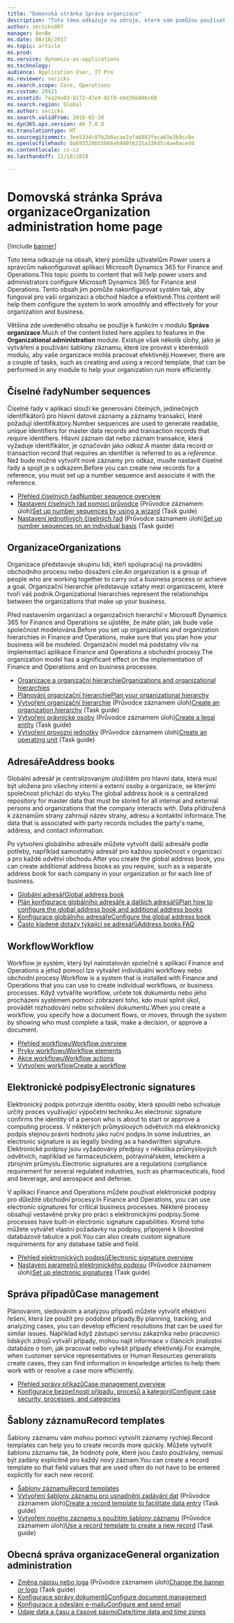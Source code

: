 ```yaml
---
title: "Domovská stránka Správa organizace"
description: "Toto téma odkazuje na zdroje, které vám pomůžou používat aplikaci Microsoft Dynamics 365 for Finance and Operations ve vaší organizaci."
author: sericks007
manager: AnnBe
ms.date: 08/18/2017
ms.topic: article
ms.prod: 
ms.service: dynamics-ax-applications
ms.technology: 
audience: Application User, IT Pro
ms.reviewer: sericks
ms.search.scope: Core, Operations
ms.custom: 20421
ms.assetid: 7aa24a03-d172-47e9-81f8-ebd39e80bc60
ms.search.region: Global
ms.author: sericks
ms.search.validFrom: 2016-02-28
ms.dyn365.ops.version: AX 7.0.0
ms.translationtype: HT
ms.sourcegitcommit: 3ee5334c87b2b0acae2afa6882feca63e3b9cc8e
ms.openlocfilehash: 0a693529b55b66eb940f8215a336d5c4ae0acedd
ms.contentlocale: cs-cz
ms.lasthandoff: 12/18/2018

---
```


# <a name="organization-administration-home-page"></a><span data-ttu-id="2d8b6-103">Domovská stránka Správa organizace</span><span class="sxs-lookup"><span data-stu-id="2d8b6-103">Organization administration home page</span></span>

[!include [banner](../includes/banner.md)]

<span data-ttu-id="2d8b6-104">Toto téma odkazuje na obsah, který pomůže uživatelům Power users a správcům nakonfigurovat aplikaci Microsoft Dynamics 365 for Finance and Operations.</span><span class="sxs-lookup"><span data-stu-id="2d8b6-104">This topic points to content that will help power users and administrators configure Microsoft Dynamics 365 for Finance and Operations.</span></span> <span data-ttu-id="2d8b6-105">Tento obsah jim pomůže nakonfigurovat systém tak, aby fungoval pro vaši organizaci a obchod hladce a efektivně.</span><span class="sxs-lookup"><span data-stu-id="2d8b6-105">This content will help them configure the system to work smoothly and effectively for your organization and business.</span></span>

<span data-ttu-id="2d8b6-106">Většina zde uvedeného obsahu se použije k funkcím v modulu **Správa organizace**.</span><span class="sxs-lookup"><span data-stu-id="2d8b6-106">Much of the content listed here applies to features in the **Organizational administration** module.</span></span> <span data-ttu-id="2d8b6-107">Existuje však několik úlohy, jako je vytváření a používání šablony záznamu, které lze provést v kterémkoli modulu, aby vaše organizace mohla pracovat efektivněji.</span><span class="sxs-lookup"><span data-stu-id="2d8b6-107">However, there are a couple of tasks, such as creating and using a record template, that can be performed in any module to help your organization run more efficiently.</span></span>

## <a name="number-sequences"></a><span data-ttu-id="2d8b6-108">Číselné řady</span><span class="sxs-lookup"><span data-stu-id="2d8b6-108">Number sequences</span></span>

<span data-ttu-id="2d8b6-109">Číselné řady v aplikaci slouží ke generování čitelných, jedinečných identifikátorů pro hlavní datové záznamy a záznamy transakcí, které požadují identifikátory.</span><span class="sxs-lookup"><span data-stu-id="2d8b6-109">Number sequences are used to generate readable, unique identifiers for master data records and transaction records that require identifiers.</span></span> <span data-ttu-id="2d8b6-110">Hlavní záznam dat nebo záznam transakce, která vyžaduje identifikátor, je označován jako *odkaz*.</span><span class="sxs-lookup"><span data-stu-id="2d8b6-110">A master data record or transaction record that requires an identifier is referred to as a *reference*.</span></span> <span data-ttu-id="2d8b6-111">Než bude možné vytvořit nové záznamy pro odkaz, musíte nastavit číselné řady a spojit je s odkazem.</span><span class="sxs-lookup"><span data-stu-id="2d8b6-111">Before you can create new records for a reference, you must set up a number sequence and associate it with the reference.</span></span>

- [<span data-ttu-id="2d8b6-112">Přehled číselných řad</span><span class="sxs-lookup"><span data-stu-id="2d8b6-112">Number sequence overview</span></span>](number-sequence-overview.md)
- <span data-ttu-id="2d8b6-113">[Nastavení číselných řad pomocí průvodce](tasks/set-up-number-sequences-wizard.md) (Průvodce záznamem úloh)</span><span class="sxs-lookup"><span data-stu-id="2d8b6-113">[Set up number sequences by using a wizard](tasks/set-up-number-sequences-wizard.md) (Task guide)</span></span>
- <span data-ttu-id="2d8b6-114">[Nastavení jednotlivých číselných řad](tasks/set-up-number-sequences-individual-basis.md) (Průvodce záznamem úloh)</span><span class="sxs-lookup"><span data-stu-id="2d8b6-114">[Set up number sequences on an individual basis](tasks/set-up-number-sequences-individual-basis.md) (Task guide)</span></span>

## <a name="organizations"></a><span data-ttu-id="2d8b6-115">Organizace</span><span class="sxs-lookup"><span data-stu-id="2d8b6-115">Organizations</span></span>

<span data-ttu-id="2d8b6-116">Organizace představuje skupinu lidí, kteří spolupracují na provádění obchodního procesu nebo dosažení cíle.</span><span class="sxs-lookup"><span data-stu-id="2d8b6-116">An organization is a group of people who are working together to carry out a business process or achieve a goal.</span></span> <span data-ttu-id="2d8b6-117">Organizační hierarchie představuje vztahy mezi organizacemi, které tvoří váš podnik.</span><span class="sxs-lookup"><span data-stu-id="2d8b6-117">Organizational hierarchies represent the relationships between the organizations that make up your business.</span></span>

<span data-ttu-id="2d8b6-118">Před nastavením organizací a organizačních hierarchií v Microsoft Dynamics 365 for Finance and Operations se ujistěte, že máte plán, jak bude vaše společnost modelována.</span><span class="sxs-lookup"><span data-stu-id="2d8b6-118">Before you set up organizations and organization hierarchies in Finance and Operations, make sure that you plan how your business will be modeled.</span></span> <span data-ttu-id="2d8b6-119">Organizační model má podstatný vliv na implementaci aplikace Finance and Operations a obchodní procesy.</span><span class="sxs-lookup"><span data-stu-id="2d8b6-119">The organization model has a significant effect on the implementation of Finance and Operations and on business processes.</span></span>

- [<span data-ttu-id="2d8b6-120">Organizace a organizační hierarchie</span><span class="sxs-lookup"><span data-stu-id="2d8b6-120">Organizations and organizational hierarchies</span></span>](organizations-organizational-hierarchies.md)
- [<span data-ttu-id="2d8b6-121">Plánování organizační hierarchie</span><span class="sxs-lookup"><span data-stu-id="2d8b6-121">Plan your organizational hierarchy</span></span>](plan-organizational-hierarchy.md)
- <span data-ttu-id="2d8b6-122">[Vytvoření organizační hierarchie](tasks/create-organization-hierarchy.md) (Průvodce záznamem úloh)</span><span class="sxs-lookup"><span data-stu-id="2d8b6-122">[Create an organization hierarchy](tasks/create-organization-hierarchy.md) (Task guide)</span></span>
- <span data-ttu-id="2d8b6-123">[Vytvoření právnické osoby](tasks/create-legal-entity.md) (Průvodce záznamem úloh)</span><span class="sxs-lookup"><span data-stu-id="2d8b6-123">[Create a legal entity](tasks/create-legal-entity.md) (Task guide)</span></span>
- <span data-ttu-id="2d8b6-124">[Vytvoření provozní jednotky](tasks/create-operating-unit.md) (Průvodce záznamem úloh)</span><span class="sxs-lookup"><span data-stu-id="2d8b6-124">[Create an operating unit](tasks/create-operating-unit.md) (Task guide)</span></span>

## <a name="address-books"></a><span data-ttu-id="2d8b6-125">Adresáře</span><span class="sxs-lookup"><span data-stu-id="2d8b6-125">Address books</span></span>

<span data-ttu-id="2d8b6-126">Globální adresář je centralizovaným úložištěm pro hlavní data, která musí být uložena pro všechny interní a externí osoby a organizace, se kterými společnost přichází do styku.</span><span class="sxs-lookup"><span data-stu-id="2d8b6-126">The global address book is a centralized repository for master data that must be stored for all internal and external persons and organizations that the company interacts with.</span></span> <span data-ttu-id="2d8b6-127">Data přidružená k záznamům strany zahrnují název strany, adresu a kontaktní informace.</span><span class="sxs-lookup"><span data-stu-id="2d8b6-127">The data that is associated with party records includes the party's name, address, and contact information.</span></span>

<span data-ttu-id="2d8b6-128">Po vytvoření globálního adresáře můžete vytvořit další adresáře podle potřeby, například samostatný adresář pro každou společnost v organizaci a pro každé odvětví obchodu.</span><span class="sxs-lookup"><span data-stu-id="2d8b6-128">After you create the global address book, you can create additional address books as you require, such as a separate address book for each company in your organization or for each line of business.</span></span>

- [<span data-ttu-id="2d8b6-129">Globální adresář</span><span class="sxs-lookup"><span data-stu-id="2d8b6-129">Global address book</span></span>](overview-global-address-book.md)
- [<span data-ttu-id="2d8b6-130">Plán konfigurace globálního adresáře a dalších adresářů</span><span class="sxs-lookup"><span data-stu-id="2d8b6-130">Plan how to configure the global address book and additional address books</span></span>](plan-configuration-global-address-book-additional-address-books.md)
- [<span data-ttu-id="2d8b6-131">Konfigurace globálního adresáře</span><span class="sxs-lookup"><span data-stu-id="2d8b6-131">Configure the global address book</span></span>](tasks/configure-global-address-book.md)
- [<span data-ttu-id="2d8b6-132">Často kladené dotazy týkající se adresářů</span><span class="sxs-lookup"><span data-stu-id="2d8b6-132">Address books FAQ</span></span>](qa-address-books.md)

## <a name="workflow"></a><span data-ttu-id="2d8b6-133">Workflow</span><span class="sxs-lookup"><span data-stu-id="2d8b6-133">Workflow</span></span>

<span data-ttu-id="2d8b6-134">Workflow je systém, který byl nainstalován společně s aplikací Finance and Operations a jehož pomocí lze vytvářet individuální workflowy nebo obchodní procesy.</span><span class="sxs-lookup"><span data-stu-id="2d8b6-134">Workflow is a system that is installed with Finance and Operations that you can use to create individual workflows, or business processes.</span></span> <span data-ttu-id="2d8b6-135">Když vytváříte workflow, určete tok dokumentu nebo jeho procházení systémem pomocí zobrazení toho, kdo musí splnit úkol, provádět rozhodování nebo schválení dokumentu.</span><span class="sxs-lookup"><span data-stu-id="2d8b6-135">When you create a workflow, you specify how a document flows, or moves, through the system by showing who must complete a task, make a decision, or approve a document.</span></span>

- [<span data-ttu-id="2d8b6-136">Přehled workflowu</span><span class="sxs-lookup"><span data-stu-id="2d8b6-136">Workflow overview</span></span>](overview-workflow-system.md)
- [<span data-ttu-id="2d8b6-137">Prvky workflowu</span><span class="sxs-lookup"><span data-stu-id="2d8b6-137">Workflow elements</span></span>](workflow-elements.md)
- [<span data-ttu-id="2d8b6-138">Akce workflowu</span><span class="sxs-lookup"><span data-stu-id="2d8b6-138">Workflow actions</span></span>](workflow-actions.md)
- [<span data-ttu-id="2d8b6-139">Vytvoření workflow</span><span class="sxs-lookup"><span data-stu-id="2d8b6-139">Create a workflow</span></span>](create-workflow.md)

## <a name="electronic-signatures"></a><span data-ttu-id="2d8b6-140">Elektronické podpisy</span><span class="sxs-lookup"><span data-stu-id="2d8b6-140">Electronic signatures</span></span>

<span data-ttu-id="2d8b6-141">Elektronický podpis potvrzuje identitu osoby, která spouští nebo schvaluje určitý proces využívající výpočetní techniku.</span><span class="sxs-lookup"><span data-stu-id="2d8b6-141">An electronic signature confirms the identity of a person who is about to start or approve a computing process.</span></span> <span data-ttu-id="2d8b6-142">V některých průmyslových odvětvích má elektronický podpis stejnou právní hodnotu jako ruční podpis.</span><span class="sxs-lookup"><span data-stu-id="2d8b6-142">In some industries, an electronic signature is as legally binding as a handwritten signature.</span></span> <span data-ttu-id="2d8b6-143">Elektronické podpisy jsou vyžadovány předpisy v několika průmyslových odvětvích, například ve farmaceutickém, potravinářském, leteckém a zbrojním průmyslu.</span><span class="sxs-lookup"><span data-stu-id="2d8b6-143">Electronic signatures are a regulations compliance requirement for several regulated industries, such as pharmaceuticals, food and beverage, and aerospace and defense.</span></span>

<span data-ttu-id="2d8b6-144">V aplikaci Finance and Operations můžete používat elektronické podpisy pro důležité obchodní procesy.</span><span class="sxs-lookup"><span data-stu-id="2d8b6-144">In Finance and Operations, you can use electronic signatures for critical business processes.</span></span> <span data-ttu-id="2d8b6-145">Některé procesy obsahují vestavěné prvky pro práci s elektronickými podpisy.</span><span class="sxs-lookup"><span data-stu-id="2d8b6-145">Some processes have built-in electronic signature capabilities.</span></span> <span data-ttu-id="2d8b6-146">Kromě toho můžete vytvářet vlastní požadavky na podpisy, připojené k libovolné databázové tabulce a poli.</span><span class="sxs-lookup"><span data-stu-id="2d8b6-146">You can also create custom signature requirements for any database table and field.</span></span>

- [<span data-ttu-id="2d8b6-147">Přehled elektronických podpisů</span><span class="sxs-lookup"><span data-stu-id="2d8b6-147">Electronic signature overview</span></span>](electronic-signature-overview.md)
- <span data-ttu-id="2d8b6-148">[Nastavení parametrů elektronického podpisu](tasks/set-up-electronic-signatures.md) (Průvodce záznamem úloh)</span><span class="sxs-lookup"><span data-stu-id="2d8b6-148">[Set up electronic signatures](tasks/set-up-electronic-signatures.md) (Task guide)</span></span>

## <a name="case-management"></a><span data-ttu-id="2d8b6-149">Správa případů</span><span class="sxs-lookup"><span data-stu-id="2d8b6-149">Case management</span></span>

<span data-ttu-id="2d8b6-150">Plánováním, sledováním a analýzou případů můžete vytvořit efektivní řešení, která lze použít pro podobné případy.</span><span class="sxs-lookup"><span data-stu-id="2d8b6-150">By planning, tracking, and analyzing cases, you can develop efficient resolutions that can be used for similar issues.</span></span> <span data-ttu-id="2d8b6-151">Například když zástupci servisu zákazníka nebo pracovníci lidských zdrojů vytváří případy, mohou najít informace v článcích znalostní databáze o tom, jak pracovat nebo vyřešit případy efektivněji.</span><span class="sxs-lookup"><span data-stu-id="2d8b6-151">For example, when customer service representatives or Human Resources generalists create cases, they can find information in knowledge articles to help them work with or resolve a case more efficiently.</span></span>

- [<span data-ttu-id="2d8b6-152">Přehled správy příkazů</span><span class="sxs-lookup"><span data-stu-id="2d8b6-152">Case management overview</span></span>](cases.md)
- [<span data-ttu-id="2d8b6-153">Konfigurace bezpečnosti případu, procesů a kategorií</span><span class="sxs-lookup"><span data-stu-id="2d8b6-153">Configure case security, processes, and categories</span></span>](plan-case-management.md)

## <a name="record-templates"></a><span data-ttu-id="2d8b6-154">Šablony záznamu</span><span class="sxs-lookup"><span data-stu-id="2d8b6-154">Record templates</span></span>

<span data-ttu-id="2d8b6-155">Šablony záznamu vám mohou pomoci vytvořit záznamy rychleji.</span><span class="sxs-lookup"><span data-stu-id="2d8b6-155">Record templates can help you to create records more quickly.</span></span> <span data-ttu-id="2d8b6-156">Můžete vytvořit šablonu záznamu tak, že hodnoty pole, které jsou často používány, nemusí být zadány explicitně pro každý nový záznam.</span><span class="sxs-lookup"><span data-stu-id="2d8b6-156">You can create a record template so that field values that are used often do not have to be entered explicitly for each new record.</span></span>

- [<span data-ttu-id="2d8b6-157">Šablony záznamu</span><span class="sxs-lookup"><span data-stu-id="2d8b6-157">Record templates</span></span>](record-templates.md)
- <span data-ttu-id="2d8b6-158">[Vytvoření šablony záznamu pro usnadnění zadávání dat](../../dev-itpro/data-entities/tasks/create-record-template-facilitate-data-entry.md) (Průvodce záznamem úloh)</span><span class="sxs-lookup"><span data-stu-id="2d8b6-158">[Create a record template to facilitate data entry](../../dev-itpro/data-entities/tasks/create-record-template-facilitate-data-entry.md) (Task guide)</span></span>
- <span data-ttu-id="2d8b6-159">[Vytvoření nového záznamu s použitím šablony záznamu](../../dev-itpro/data-entities/tasks/use-record-template-new-record.md) (Průvodce záznamem úloh)</span><span class="sxs-lookup"><span data-stu-id="2d8b6-159">[Use a record template to create a new record](../../dev-itpro/data-entities/tasks/use-record-template-new-record.md) (Task guide)</span></span>

## <a name="general-organization-administration"></a><span data-ttu-id="2d8b6-160">Obecná správa organizace</span><span class="sxs-lookup"><span data-stu-id="2d8b6-160">General organization administration</span></span>

- <span data-ttu-id="2d8b6-161">[Změna nápisu nebo loga](../get-started/tasks/change-banner-or-logo.md) (Průvodce záznamem úloh)</span><span class="sxs-lookup"><span data-stu-id="2d8b6-161">[Change the banner or logo](../get-started/tasks/change-banner-or-logo.md) (Task guide)</span></span>
- [<span data-ttu-id="2d8b6-162">Konfigurace správy dokumentů</span><span class="sxs-lookup"><span data-stu-id="2d8b6-162">Configure document management</span></span>](configure-document-management.md)
- [<span data-ttu-id="2d8b6-163">Konfigurace a odeslání e-mailu</span><span class="sxs-lookup"><span data-stu-id="2d8b6-163">Configure and send email</span></span>](configure-email.md)
- [<span data-ttu-id="2d8b6-164">Údaje data a času a časové pásmo</span><span class="sxs-lookup"><span data-stu-id="2d8b6-164">Date/time data and time zones</span></span>](date-time-zones.md)

